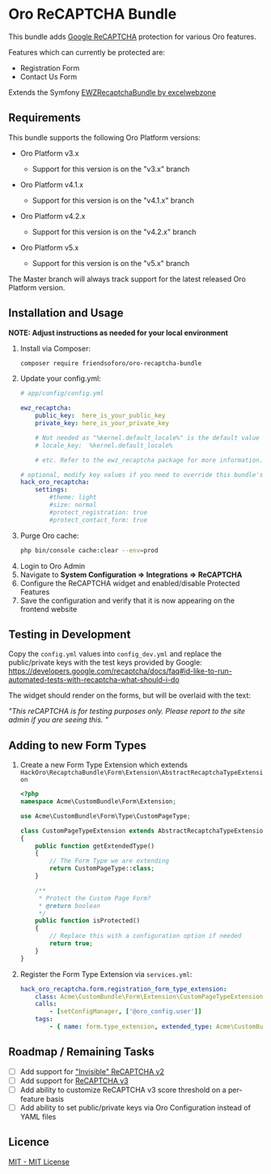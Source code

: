  Oro ReCAPTCHA Bundle
==============================
This bundle adds [Google ReCAPTCHA](https://developers.google.com/recaptcha/) protection for various Oro features.

Features which can currently be protected are:
* Registration Form
* Contact Us Form

Extends the Symfony [EWZRecaptchaBundle by excelwebzone](https://github.com/excelwebzone/EWZRecaptchaBundle)

Requirements
-------------------
This bundle supports the following Oro Platform versions:

* Oro Platform v3.x
  - Support for this version is on the "v3.x" branch
  
* Oro Platform v4.1.x
  - Support for this version is on the "v4.1.x" branch

* Oro Platform v4.2.x
    - Support for this version is on the "v4.2.x" branch

* Oro Platform v5.x
    - Support for this version is on the "v5.x" branch

The Master branch will always track support for the latest released Oro Platform version.

Installation and Usage
-------------------
**NOTE: Adjust instructions as needed for your local environment**

1. Install via Composer:
    ```bash
    composer require friendsoforo/oro-recaptcha-bundle
    ```
1. Update your config.yml:
    ```yaml
    # app/config/config.yml
    
    ewz_recaptcha:
        public_key:  here_is_your_public_key
        private_key: here_is_your_private_key
   
        # Not needed as "%kernel.default_locale%" is the default value for the locale key
        # locale_key:  %kernel.default_locale%
   
        # etc. Refer to the ewz_recaptcha package for more information.
   
    # optional, modify key values if you need to override this bundle's default settings 
    hack_oro_recaptcha:
        settings:
            #theme: light
            #size: normal
            #protect_registration: true
            #protect_contact_form: true
    ```
1. Purge Oro cache:
    ```bash
    php bin/console cache:clear --env=prod
    ```
1. Login to Oro Admin
1. Navigate to **System Configuration => Integrations => ReCAPTCHA**
1. Configure the ReCAPTCHA widget and enabled/disable Protected Features
1. Save the configuration and verify that it is now appearing on the frontend website

Testing in Development
-------------------
Copy the `config.yml` values into `config_dev.yml` and replace the public/private keys with the test keys provided by Google:
https://developers.google.com/recaptcha/docs/faq#id-like-to-run-automated-tests-with-recaptcha-what-should-i-do

The widget should render on the forms, but will be overlaid with the text:

_"This reCAPTCHA is for testing purposes only. Please report to the site admin if you are seeing this.
"_

Adding to new Form Types
-------------------
1. Create a new Form Type Extension which extends `HackOro\RecaptchaBundle\Form\Extension\AbstractRecaptchaTypeExtension`
    ```php
    <?php
    namespace Acme\CustomBundle\Form\Extension;
    
    use Acme\CustomBundle\Form\Type\CustomPageType;
    
    class CustomPageTypeExtension extends AbstractRecaptchaTypeExtension
    {
        public function getExtendedType()
        {
            // The Form Type we are extending
            return CustomPageType::class;
        }
    
        /**
         * Protect the Custom Page Form?
         * @return boolean
         */
        public function isProtected()
        {
            // Replace this with a configuration option if needed
            return true;
        }
    }
    ```
1. Register the Form Type Extension via `services.yml`:
    ```yaml
    hack_oro_recaptcha.form.registration_form_type_extension:
        class: Acme\CustomBundle\Form\Extension\CustomPageTypeExtension
        calls:
            - [setConfigManager, ['@oro_config.user']]
        tags:
            - { name: form.type_extension, extended_type: Acme\CustomBundle\Form\Type\CustomPageType }
    ``` 

Roadmap / Remaining Tasks
-------------------
- [ ] Add support for ["Invisible" ReCAPTCHA v2](https://developers.google.com/recaptcha/docs/invisible)
- [ ] Add support for [ReCAPTCHA v3](https://developers.google.com/recaptcha/docs/v3)
- [ ] Add ability to customize ReCAPTCHA v3 score threshold on a per-feature basis
- [ ] Add ability to set public/private keys via Oro Configuration instead of YAML files  

Licence
-------------------
[MIT - MIT License](./LICENSE)